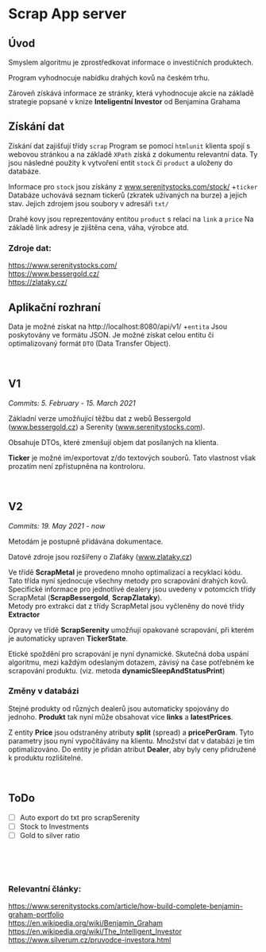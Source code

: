 # Scrap App server

## Úvod
Smyslem algoritmu je zprostředkovat informace o investičních produktech. 

Program vyhodnocuje nabídku drahých kovů na českém trhu. 

Zároveň získává informace ze stránky, která vyhodnocuje akcie na základě strategie popsané v knize <b> Inteligentní Investor</b> od Benjamina Grahama


## Získání dat
Získání dat zajišťují třídy `scrap`
Program se pomocí `htmlunit` klienta spojí s webovou stránkou a na základě `XPath` získá z dokumentu relevantní data. 
Ty jsou následné použity k vytvoření entit `stock` či `product` a uloženy do databáze.

Informace pro `stock` jsou získány z www.serenitystocks.com/stock/ +`ticker`
Databáze uchovává seznam tickerů (zkratek užívaných na burze) a jejich stav. 
Jejich zdrojem jsou soubory v adresáři `txt/`

Drahé kovy jsou reprezentovány entitou `product` s relací na `link` a `price` 
Na základě link adresy je zjištěna cena, váha, výrobce atd.

### Zdroje dat:
https://www.serenitystocks.com/  
https://www.bessergold.cz/  
https://zlataky.cz/



## Aplikační rozhraní

Data je možné získat na http://localhost:8080/api/v1/ +`entita` Jsou poskytovány ve formátu JSON.
Je možné získat celou entitu či optimalizovaný formát `DTO` (Data Transfer Object).

<br />

## V1
_Commits: 5. February - 15. March 2021_

Základní verze umožňující těžbu dat z webů Bessergold (www.bessergold.cz) a Serenity (www.serenitystocks.com).

Obsahuje DTOs, které zmenšují objem dat posílaných na klienta.

**Ticker** je možné im/exportovat z/do textových souborů. Tato vlastnost však prozatím není zpřístupněna na kontroloru.

<br />

## V2
_Commits: 19. May 2021 - now_

Metodám je postupně přidávána dokumentace.

Datové zdroje jsou rozšířeny o Zlaťáky (www.zlataky.cz)

Ve třídě **ScrapMetal** je provedeno mnoho optimalizací a recyklací kódu. 
Tato třída nyní sjednocuje všechny metody pro scrapování drahých kovů.  
Specifické informace pro jednotlivé dealery jsou uvedeny v potomcích třídy ScrapMetal (**ScrapBessergold**,  **ScrapZlataky**).  
Metody pro extrakci dat z třídy ScrapMetal jsou vyčleněny do nové třídy **Extractor**

Opravy ve třídě **ScrapSerenity** umožňují opakované scrapování, při kterém je automaticky upraven **TickerState**.

Etické spoždění pro scrapování je nyní dynamické. 
Skutečná doba uspání algoritmu, mezi každým odeslaným dotazem, závisý na čase potřebném ke scrapování produktu. (viz. metoda **dynamicSleepAndStatusPrint**)

### Změny v databázi
Stejné produkty od různých dealerů jsou automaticky spojovány do jednoho.
**Produkt** tak nyní může obsahovat více **links** a **latestPrices**.

Z entity **Price** jsou odstraněny atributy **split** (spread) a **pricePerGram**. 
Tyto parametry jsou nyní vypočítávány na klientu. Množství dat v databázi je tím optimalizováno.
Do entity je přidán atribut **Dealer**, aby byly ceny přidružené k produktu rozlišitelné.



<br />


## ToDo
- [ ] Auto export do txt pro scrapSerenity
- [ ] Stock to Investments
- [ ] Gold to silver ratio

<br/>
<br/>
<br/>

### Relevantní články:

https://www.serenitystocks.com/article/how-build-complete-benjamin-graham-portfolio  
https://en.wikipedia.org/wiki/Benjamin_Graham  
https://en.wikipedia.org/wiki/The_Intelligent_Investor  
https://www.silverum.cz/pruvodce-investora.html  
